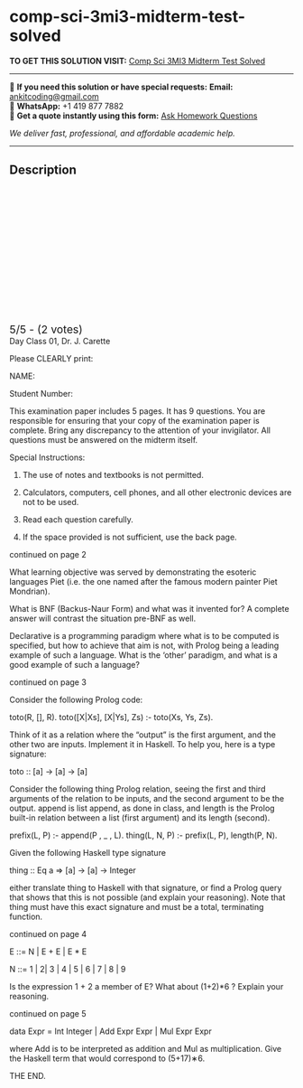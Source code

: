 # comp-sci-3mi3-midterm-test-solved
**TO GET THIS SOLUTION VISIT:** [Comp Sci 3MI3 Midterm Test Solved](https://www.ankitcodinghub.com/product/comp-sci-3mi3-midterm-test-solved/)


---

📩 **If you need this solution or have special requests:** **Email:** ankitcoding@gmail.com  
📱 **WhatsApp:** +1 419 877 7882  
📄 **Get a quote instantly using this form:** [Ask Homework Questions](https://www.ankitcodinghub.com/services/ask-homework-questions/)

*We deliver fast, professional, and affordable academic help.*

---

<h2>Description</h2>



<div class="kk-star-ratings kksr-auto kksr-align-center kksr-valign-top" data-payload="{&quot;align&quot;:&quot;center&quot;,&quot;id&quot;:&quot;117736&quot;,&quot;slug&quot;:&quot;default&quot;,&quot;valign&quot;:&quot;top&quot;,&quot;ignore&quot;:&quot;&quot;,&quot;reference&quot;:&quot;auto&quot;,&quot;class&quot;:&quot;&quot;,&quot;count&quot;:&quot;2&quot;,&quot;legendonly&quot;:&quot;&quot;,&quot;readonly&quot;:&quot;&quot;,&quot;score&quot;:&quot;5&quot;,&quot;starsonly&quot;:&quot;&quot;,&quot;best&quot;:&quot;5&quot;,&quot;gap&quot;:&quot;4&quot;,&quot;greet&quot;:&quot;Rate this product&quot;,&quot;legend&quot;:&quot;5\/5 - (2 votes)&quot;,&quot;size&quot;:&quot;24&quot;,&quot;title&quot;:&quot;Comp Sci 3MI3 Midterm Test Solved&quot;,&quot;width&quot;:&quot;138&quot;,&quot;_legend&quot;:&quot;{score}\/{best} - ({count} {votes})&quot;,&quot;font_factor&quot;:&quot;1.25&quot;}">

<div class="kksr-stars">

<div class="kksr-stars-inactive">
            <div class="kksr-star" data-star="1" style="padding-right: 4px">


<div class="kksr-icon" style="width: 24px; height: 24px;"></div>
        </div>
            <div class="kksr-star" data-star="2" style="padding-right: 4px">


<div class="kksr-icon" style="width: 24px; height: 24px;"></div>
        </div>
            <div class="kksr-star" data-star="3" style="padding-right: 4px">


<div class="kksr-icon" style="width: 24px; height: 24px;"></div>
        </div>
            <div class="kksr-star" data-star="4" style="padding-right: 4px">


<div class="kksr-icon" style="width: 24px; height: 24px;"></div>
        </div>
            <div class="kksr-star" data-star="5" style="padding-right: 4px">


<div class="kksr-icon" style="width: 24px; height: 24px;"></div>
        </div>
    </div>

<div class="kksr-stars-active" style="width: 138px;">
            <div class="kksr-star" style="padding-right: 4px">


<div class="kksr-icon" style="width: 24px; height: 24px;"></div>
        </div>
            <div class="kksr-star" style="padding-right: 4px">


<div class="kksr-icon" style="width: 24px; height: 24px;"></div>
        </div>
            <div class="kksr-star" style="padding-right: 4px">


<div class="kksr-icon" style="width: 24px; height: 24px;"></div>
        </div>
            <div class="kksr-star" style="padding-right: 4px">


<div class="kksr-icon" style="width: 24px; height: 24px;"></div>
        </div>
            <div class="kksr-star" style="padding-right: 4px">


<div class="kksr-icon" style="width: 24px; height: 24px;"></div>
        </div>
    </div>
</div>


<div class="kksr-legend" style="font-size: 19.2px;">
            5/5 - (2 votes)    </div>
    </div>
Day Class 01, Dr. J. Carette

Please CLEARLY print:

NAME:

Student Number:

This examination paper includes 5 pages. It has 9 questions. You are responsible for ensuring that your copy of the examination paper is complete. Bring any discrepancy to the attention of your invigilator. All questions must be answered on the midterm itself.

Special Instructions:

1. The use of notes and textbooks is not permitted.

2. Calculators, computers, cell phones, and all other electronic devices are not to be used.

3. Read each question carefully.

5. If the space provided is not sufficient, use the back page.

continued on page 2

What learning objective was served by demonstrating the esoteric languages Piet (i.e. the one named after the famous modern painter Piet Mondrian).

What is BNF (Backus-Naur Form) and what was it invented for? A complete answer will contrast the situation pre-BNF as well.

Declarative is a programming paradigm where what is to be computed is specified, but how to achieve that aim is not, with Prolog being a leading example of such a language. What is the ‘other’ paradigm, and what is a good example of such a language?

continued on page 3

Consider the following Prolog code:

toto(R, [], R). toto([X|Xs], [X|Ys], Zs) :- toto(Xs, Ys, Zs).

Think of it as a relation where the “output” is the first argument, and the other two are inputs. Implement it in Haskell. To help you, here is a type signature:

toto :: [a] -&gt; [a] -&gt; [a]

Consider the following thing Prolog relation, seeing the first and third arguments of the relation to be inputs, and the second argument to be the output. append is list append, as done in class, and length is the Prolog built-in relation between a list (first argument) and its length (second).

prefix(L, P) :- append(P , _ , L). thing(L, N, P) :- prefix(L, P), length(P, N).

Given the following Haskell type signature

thing :: Eq a =&gt; [a] -&gt; [a] -&gt; Integer

either translate thing to Haskell with that signature, or find a Prolog query that shows that this is not possible (and explain your reasoning). Note that thing must have this exact signature and must be a total, terminating function.

continued on page 4

E ::= N | E + E | E * E

N ::= 1 | 2| 3 | 4 | 5 | 6 | 7 | 8 | 9

Is the expression 1 + 2 a member of E? What about (1+2)*6 ? Explain your reasoning.

continued on page 5

data Expr = Int Integer | Add Expr Expr | Mul Expr Expr

where Add is to be interpreted as addition and Mul as multiplication. Give the Haskell term that would correspond to (5+17)∗6.

THE END.
